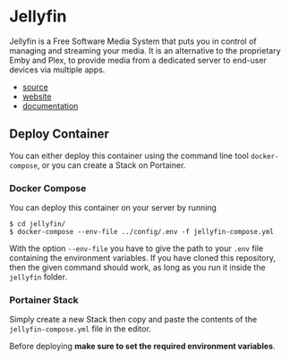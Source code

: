 # Jellyfin

Jellyfin is a Free Software Media System that puts you in control of managing and streaming your media. It is an alternative to the proprietary Emby and Plex, to provide media from a dedicated server to end-user devices via multiple apps.

- [source](https://github.com/jellyfin/jellyfin)
- [website](https://jellyfin.org)
- [documentation](https://jellyfin.org/docs/index.html)

## Deploy Container

You can either deploy this container using the command line tool `docker-compose`, or you can create a Stack on Portainer.

### Docker Compose

You can deploy this container on your server by running

```shell
$ cd jellyfin/
$ docker-compose --env-file ../config/.env -f jellyfin-compose.yml
```

With the option `--env-file` you have to give the path to your `.env` file containing the environment variables. If you have cloned this repository, then the given command should work, as long as you run it inside the `jellyfin` folder.

### Portainer Stack

Simply create a new Stack then copy and paste the contents of the `jellyfin-compose.yml` file in the editor.

Before deploying **make sure to set the required environment variables**.
